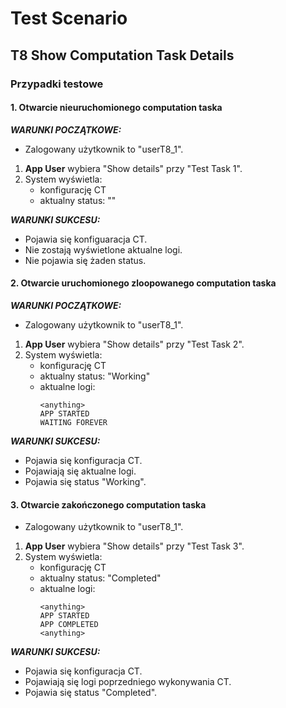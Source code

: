 # Test Scenario

## T8 Show Computation Task Details

### Przypadki testowe

#### 1. Otwarcie nieuruchomionego computation taska

___WARUNKI POCZĄTKOWE:___

- Zalogowany użytkownik to "userT8_1".

1. __App User__ wybiera "Show details" przy "Test Task 1".
2. System wyświetla:
    - konfigurację CT
    - aktualny status: ""
    

___WARUNKI SUKCESU:___

- Pojawia się konfiguaracja CT.
- Nie zostają wyświetlone aktualne logi.
- Nie pojawia się żaden status.

#### 2. Otwarcie uruchomionego zloopowanego computation taska

___WARUNKI POCZĄTKOWE:___

- Zalogowany użytkownik to "userT8_1".

1. __App User__ wybiera "Show details" przy "Test Task 2".
2. System wyświetla:
    - konfigurację CT
    - aktualny status: "Working"
    - aktualne logi:
        ```
        <anything>
        APP STARTED
        WAITING FOREVER
        ```
    

___WARUNKI SUKCESU:___

- Pojawia się konfiguracja CT.
- Pojawiają się aktualne logi.
- Pojawia się status "Working".

#### 3. Otwarcie zakończonego computation taska

- Zalogowany użytkownik to "userT8_1".

1. __App User__ wybiera "Show details" przy "Test Task 3".
2. System wyświetla:
    - konfigurację CT
    - aktualny status: "Completed"
    - aktualne logi:
        ```
        <anything>
        APP STARTED
        APP COMPLETED
        <anything>
        ```
    

___WARUNKI SUKCESU:___

- Pojawia się konfiguracja CT.
- Pojawiają się logi poprzedniego wykonywania CT.
- Pojawia się status "Completed".